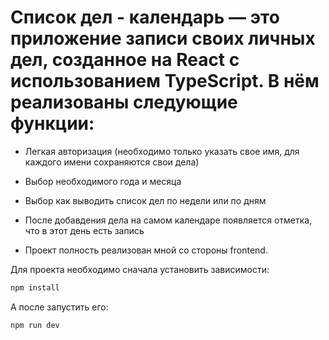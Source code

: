 # Список дел - календарь  — это приложение записи своих личных дел, созданное на React с использованием TypeScript. В нём реализованы следующие функции:

- Легкая авторизация (необходимо только указать свое имя, для каждого имени сохраняются свои дела)

- Выбор необходимого года и месяца

- Выбор как выводить список дел по недели или по дням

- После добавдения дела на самом календаре появляется отметка, что в этот день есть запись

- Проект полность реализован мной со стороны frontend.

Для проекта необходимо сначала установить зависимости:
```js
npm install
```
А после запустить его:
```js
npm run dev
```
